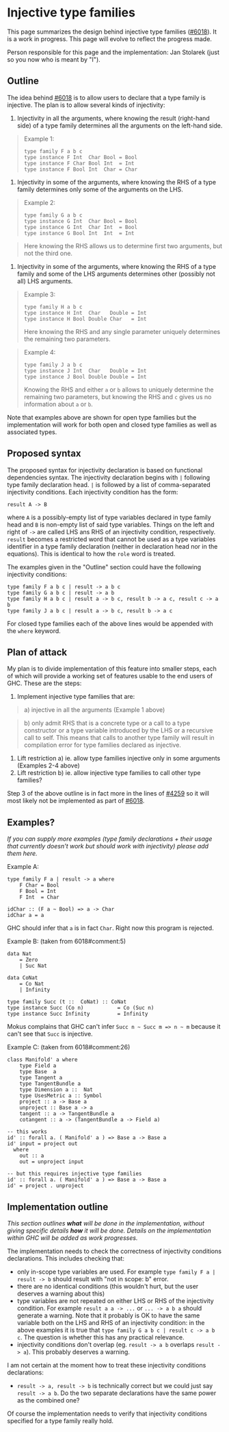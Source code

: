 # Injective type families



This page summarizes the design behind injective type families ([\#6018](https://gitlab.staging.haskell.org/ghc/ghc/issues/6018)). It is a work in progress. This page will evolve to reflect the progress made.



Person responsible for this page and the implementation: Jan Stolarek (just so you now who is meant by "I").


## Outline



The idea behind [\#6018](https://gitlab.staging.haskell.org/ghc/ghc/issues/6018) is to allow users to declare that a type family is injective. The plan is to allow several kinds of injectivity:


1. Injectivity in all the arguments, where knowing the result (right-hand side) of a type family determines all the arguments on the left-hand side.

>
>
> Example 1:
>
>
> ```wiki
> type family F a b c
> type instance F Int  Char Bool = Bool
> type instance F Char Bool Int  = Int
> type instance F Bool Int  Char = Char
> ```


1. Injectivity in some of the arguments, where knowing the RHS of a type family determines only some of the arguments on the LHS.

>
>
> Example 2:
>
>
> ```wiki
> type family G a b c
> type instance G Int  Char Bool = Bool
> type instance G Int  Char Int  = Bool
> type instance G Bool Int  Int  = Int
> ```


>
>
> Here knowing the RHS allows us to determine first two arguments, but not the third one.
>
>

1. Injectivity in some of the arguments, where knowing the RHS of a type family and some of the LHS arguments determines other (possibly not all) LHS arguments.

>
>
> Example 3:
>
>
> ```wiki
> type family H a b c
> type instance H Int  Char   Double = Int
> type instance H Bool Double Char   = Int
> ```
>
>
> Here knowing the RHS and any single parameter uniquely determines the remaining two parameters.
>
>

>
>
> Example 4:
>
>
> ```wiki
> type family J a b c
> type instance J Int  Char   Double = Int
> type instance J Bool Double Double = Int
> ```
>
>
> Knowing the RHS and either `a` or `b` allows to uniquely determine the remaining two parameters, but knowing the RHS and `c` gives us no information about `a` or `b`.
>
>


Note that examples above are shown for open type families but the implementation will work for both open and closed type families as well as associated types.


## Proposed syntax



The proposed syntax for injectivity declaration is based on functional dependencies syntax. The injectivity declaration begins with `|` following type family declaration head. `|` is followed by a list of comma-separated injectivity conditions. Each injectivity condition has the form:


```wiki
result A -> B
```


where `A` is a possibly-empty list of type variables declared in type family head and `B` is non-empty list of said type variables. Things on the left and right of `->` are called LHS ans RHS of an injectivity condition, respectively. `result` becomes a restricted word that cannot be used as a type variables identifier in a type family declaration (neither in declaration head nor in the equations). This is identical to how the `role` word is treated.



The examples given in the "Outline" section could have the following injectivity conditions:


```wiki
type family F a b c | result -> a b c
type family G a b c | result -> a b
type family H a b c | result a -> b c, result b -> a c, result c -> a b
type family J a b c | result a -> b c, result b -> a c
```


For closed type families each of the above lines would be appended with the `where` keyword.


## Plan of attack



My plan is to divide implementation of this feature into smaller steps, each of which will provide a working set of features usable to the end users of GHC. These are the steps:


1. Implement injective type families that are:

>
>
> a) injective in all the arguments (Example 1 above)
>
>

>
>
> b) only admit RHS that is a concrete type or a call to a type constructor or a type variable introduced by the LHS or a recursive call to self. This means that calls to another type family will result in compilation error for type families declared as injective.
>
>

1. Lift restriction a) ie. allow type families injective only in some arguments (Examples 2-4 above)
1. Lift restriction b) ie. allow injective type families to call other type families?


Step 3 of the above outline is in fact more in the lines of [\#4259](https://gitlab.staging.haskell.org/ghc/ghc/issues/4259) so it will most likely not be implemented as part of [\#6018](https://gitlab.staging.haskell.org/ghc/ghc/issues/6018).


## Examples?



*If you can supply more examples (type family declarations + their usage that currently doesn't work but should work with injectivity) please add them here.*



Example A:


```wiki
type family F a | result -> a where
    F Char = Bool
    F Bool = Int
    F Int  = Char

idChar :: (F a ~ Bool) => a -> Char
idChar a = a
```


GHC should infer that `a` is in fact `Char`. Right now this program is rejected.



Example B: (taken from 6018\#comment:5)


```wiki
data Nat 
    = Zero
    | Suc Nat

data CoNat
    = Co Nat
    | Infinity

type family Succ (t ::  CoNat) :: CoNat
type instance Succ (Co n)           = Co (Suc n)
type instance Succ Infinity         = Infinity
```


Mokus complains that GHC can't infer `Succ n ~ Succ m => n ~ m` because it can't see that `Succ` is injective.



Example C: (taken from 6018\#comment:26)


```wiki
class Manifold' a where
    type Field a
    type Base  a
    type Tangent a
    type TangentBundle a
    type Dimension a ::  Nat
    type UsesMetric a :: Symbol
    project :: a -> Base a
    unproject :: Base a -> a
    tangent :: a -> TangentBundle a
    cotangent :: a -> (TangentBundle a -> Field a)

-- this works
id' :: forall a. ( Manifold' a ) => Base a -> Base a
id' input = project out 
  where 
    out :: a
    out = unproject input

-- but this requires injective type families
id' :: forall a. ( Manifold' a ) => Base a -> Base a
id' = project . unproject
```

## Implementation outline



*This section outlines **what** will be done in the implementation, without giving specific details **how** it will be done. Details on the implementation within GHC will be added as work progresses.*



The implementation needs to check the correctness of injectivity conditions declarations. This includes checking that:


- only in-scope type variables are used. For example `type family F a | result -> b` should result with "not in scope: b" error.
- there are no identical conditions (this wouldn't hurt, but the user deserves a warning about this)
- type variables are not repeated on either LHS or RHS of the injectivity condition. For example `result a a -> ...` or `... -> a b a` should generate a warning. Note that it probably is OK to have the same variable both on the LHS and RHS of an injectivity condition: in the above examples it is true that `type family G a b c | result c -> a b c`. The question is whether this has any practical relevance.
- injectivity conditions don't overlap (eg. `result -> a b` overlaps `result -> a`). This probably deserves a warning.


I am not certain at the moment how to treat these injectivity conditions declarations:


- `result -> a, result -> b` is technically correct but we could just say `result -> a b`. Do the two separate declarations have the same power as the combined one?


Of course the implementation needs to verify that injectivity conditions specified for a type family really hold.


